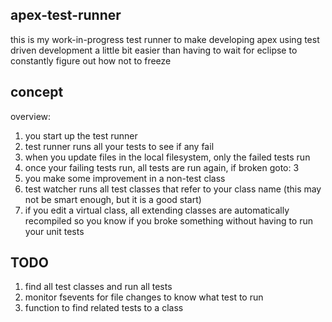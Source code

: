 apex-test-runner
----------------

this is my work-in-progress test runner to make developing apex
using test driven development a little bit easier than having
to wait for eclipse to constantly figure out how not to freeze




concept
-------

overview:

1.  you start up the test runner
2.  test runner runs all your tests to see if any fail
3.  when you update files in the local filesystem, only the failed tests run
4.  once your failing tests run, all tests are run again, if broken goto: 3
5.  you make some improvement in a non-test class
6.  test watcher runs all test classes that refer to your class name
    (this may not be smart enough, but it is a good start)
7.  if you edit a virtual class, all extending classes are automatically
    recompiled so you know if you broke something without having to
    run your unit tests

TODO
----

1. find all test classes and run all tests
2. monitor fsevents for file changes to know what test to run
3. function to find related tests to a class

